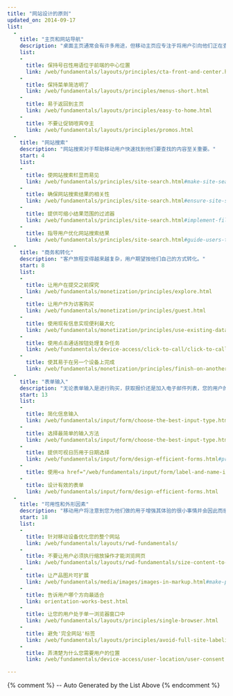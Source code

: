 ```yaml
---
title: "网站设计的原则"
updated_on: 2014-09-17
list:
  -
    title: "主页和网站导航"
    description: "桌面主页通常会有许多用途，但移动主页应专注于将用户引向他们正在查找的内容。"
    list:
    -
      title: 保持号召性用语位于前端的中心位置
      link: /web/fundamentals/layouts/principles/cta-front-and-center.html
    -
      title: 保持菜单简洁明了
      link: /web/fundamentals/layouts/principles/menus-short.html
    -
      title: 易于返回到主页
      link: /web/fundamentals/layouts/principles/easy-to-home.html
    -
      title: 不要让促销喧宾夺主
      link: /web/fundamentals/layouts/principles/promos.html 
  -
    title: "网站搜索"
    description: "网站搜索对于帮助移动用户快速找到他们要查找的内容至关重要。"
    start: 4
    list:
    -
      title: 使网站搜索栏显而易见
      link: /web/fundamentals/principles/site-search.html#make-site-search-visible
    -
      title: 确保网站搜索结果的相关性
      link: /web/fundamentals/principles/site-search.html#ensure-site-search-results-are-relevant
    -
      title: 提供可缩小结果范围的过滤器
      link: /web/fundamentals/principles/site-search.html#implement-filters-to-narrow-results
    -
      title: 指导用户优化网站搜索结果
      link: /web/fundamentals/principles/site-search.html#guide-users-to-better-site-search-results
  -
    title: "商务和转化"
    description: "客户旅程变得越来越复杂，用户期望按他们自己的方式转化。"
    start: 8
    list:
    -
      title: 让用户在提交之前探究
      link: /web/fundamentals/monetization/principles/explore.html
    -
      title: 让用户作为访客购买
      link: /web/fundamentals/monetization/principles/guest.html
    -
      title: 使用现有信息实现便利最大化
      link: /web/fundamentals/monetization/principles/use-existing-data.html
    - 
      title: 使用点击通话按钮处理复杂任务
      link: /web/fundamentals/device-access/click-to-call/click-to-call.html
    - 
      title: 使其易于在另一个设备上完成
      link: /web/fundamentals/monetization/principles/finish-on-another-device
  -
    title: "表单输入"
    description: "无论表单输入是进行购买，获取报价还是加入电子邮件列表，您的用户的转化体验应该尽可能流畅。"
    start: 13
    list:
    -
      title: 简化信息输入
      link: /web/fundamentals/input/form/choose-the-best-input-type.html
    -
      title: 选择最简单的输入方法
      link: /web/fundamentals/input/form/choose-the-best-input-type.html#offer-suggestions-during-input-with-datalist
    -
      title: 提供可视日历用于日期选择
      link: /web/fundamentals/input/form/design-efficient-forms.html#provide-visual-calendars-when-selecting-dates
    -
      title: 使用<a href="/web/fundamentals/input/form/label-and-name-inputs.html">标签</a>和<a href="/web/fundamentals/input/form/provide-real-time-validation.html">实时验证</a>将表单错误减至最少
    -
      title: 设计有效的表单
      link: /web/fundamentals/input/form/design-efficient-forms.html
  -
    title: "可用性和外形因素"
    description: "移动用户将注意到您为他们做的用于增强其体验的很小事情并会因此而感到高兴。"
    start: 18
    list: 
    -
      title: 针对移动设备优化您的整个网站
      link: /web/fundamentals/layouts/rwd-fundamentals/
    -
      title: 不要让用户必须执行缩放操作才能浏览网页
      link: /web/fundamentals/layouts/rwd-fundamentals/size-content-to-the-viewport.html
    -
      title: 让产品图片可扩展
      link: /web/fundamentals/media/images/images-in-markup.html#make-product-images-expandable
    -
      title: 告诉用户哪个方向最适合
      link: orientation-works-best.html
    -
      title: 让您的用户处于单一浏览器窗口中
      link: /web/fundamentals/layouts/principles/single-browser.html
    -
      title: 避免'完全网站'标签
      link: /web/fundamentals/layouts/principles/avoid-full-site-labeling.html
    -
      title: 弄清楚为什么您需要用户的位置
      link: /web/fundamentals/device-access/user-location/user-consent.html#always-request-access-to-location-on-a-user-gesture

---
```


{% comment %}
  -- Auto Generated by the List Above
{% endcomment %}


